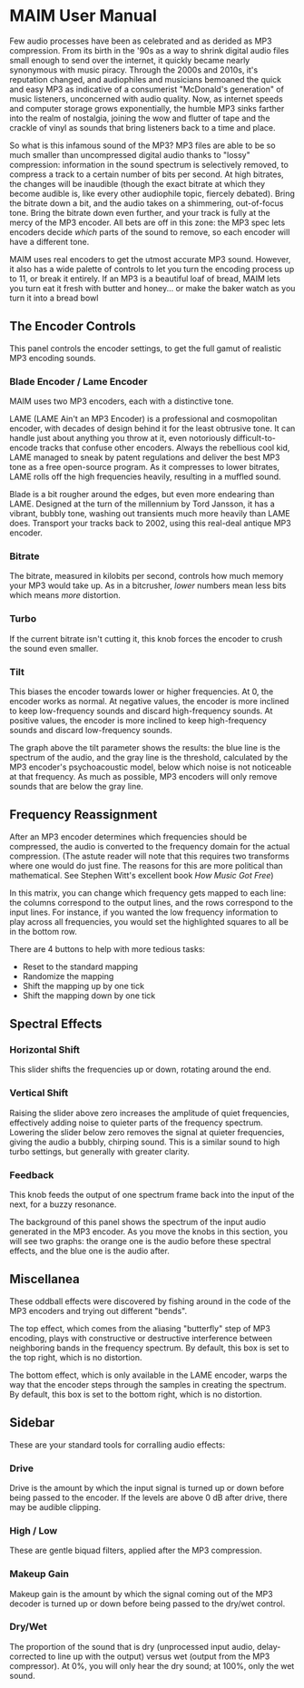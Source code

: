 # MAIM User Manual

Few audio processes have been as celebrated and as derided as MP3 compression. From its birth in the '90s as a way to
shrink digital audio files small enough to send over the internet, it quickly became nearly synonymous with music
piracy. Through the 2000s and 2010s, it's reputation changed, and audiophiles and musicians bemoaned the quick and easy MP3
as indicative of a consumerist "McDonald's generation" of music listeners, unconcerned with audio quality. Now, as 
internet speeds and computer storage grows exponentially, the humble MP3 sinks farther into the realm of nostalgia,
joining the wow and flutter of tape and the crackle of vinyl as sounds that bring listeners back to a time and place. 

So what is this infamous sound of the MP3? MP3 files are able to be so much smaller than uncompressed digital audio 
thanks to "lossy" compression: information in the sound spectrum is selectively removed, to compress a track to a
certain number of bits per second. At high bitrates, the changes will be inaudible (though the exact bitrate at which
they become audible is, like every other audiophile topic, fiercely debated). Bring the bitrate down a bit, and the
audio takes on a shimmering, out-of-focus tone. Bring the bitrate down even further, and your track is fully at the
mercy of the MP3 encoder. All bets are off in this zone: the MP3 spec lets encoders decide *which* parts of the sound
to remove, so each encoder will have a different tone.

MAIM uses real encoders to get the utmost accurate MP3 sound. However, it also has a wide palette of controls to let you
turn the encoding process up to 11, or break it entirely. If an MP3 is a beautiful loaf of bread, MAIM lets you turn eat
it fresh with butter and honey... or make the baker watch as you turn it into a bread bowl

## The Encoder Controls

This panel controls the encoder settings, to get the full gamut of realistic MP3 encoding sounds.

### Blade Encoder / Lame Encoder

MAIM uses two MP3 encoders, each with a distinctive tone.

LAME (LAME Ain't an MP3 Encoder) is a professional and cosmopolitan encoder, with decades of design behind it for the 
least obtrusive tone. It can handle just about anything you throw at it, even notoriously difficult-to-encode tracks 
that confuse other encoders. Always the rebellious cool kid, LAME managed to sneak by patent regulations and deliver the 
best MP3 tone as a free open-source program. As it compresses to lower bitrates, LAME rolls off the high frequencies 
heavily, resulting in a muffled sound. 

Blade is a bit rougher around the edges, but even more endearing than LAME. Designed at the turn of the millennium by 
Tord Jansson, it has a vibrant, bubbly tone, washing out transients much more heavily than LAME does. Transport your 
tracks back to 2002, using this real-deal antique MP3 encoder. 

### Bitrate

The bitrate, measured in kilobits per second, controls how much memory your MP3 would take up. As in a bitcrusher, *lower*
numbers mean less bits which means *more* distortion.

### Turbo

If the current bitrate isn't cutting it, this knob forces the encoder to crush the sound even smaller.

### Tilt

This biases the encoder towards lower or higher frequencies. At 0, the encoder works as normal. At negative values, the
encoder is more inclined to keep low-frequency sounds and discard high-frequency sounds. 
At positive values, the encoder is more inclined to keep high-frequency sounds and discard low-frequency sounds. 

The graph above the tilt parameter shows the results: the blue line is the spectrum of the audio, and the gray line is
the threshold, calculated by the MP3 encoder's psychoacoustic model, below which noise is not noticeable at that 
frequency. As much as possible, MP3 encoders will only remove sounds that are below the gray line.

## Frequency Reassignment

 After an MP3 encoder determines which frequencies should be compressed, the audio is converted to the frequency domain
 for the actual compression. (The astute reader will note that this requires two transforms where one would do just
 fine. The reasons for this are more political than mathematical. See Stephen Witt's excellent book *How Music Got Free*)
 
In this matrix, you can change which frequency gets mapped to each line: the columns correspond to the output lines,
and the rows correspond to the input lines. For instance, if you wanted the low frequency information to play across all
frequencies, you would set the highlighted squares to all be in the bottom row.

There are 4 buttons to help with more tedious tasks:

- Reset to the standard mapping
- Randomize the mapping
- Shift the mapping up by one tick
- Shift the mapping down by one tick

## Spectral Effects

### Horizontal Shift

This slider shifts the frequencies up or down, rotating around the end.

### Vertical Shift

Raising the slider above zero increases the amplitude of quiet frequencies, effectively adding noise to quieter parts of the 
frequency spectrum. Lowering the slider below zero removes the signal at quieter frequencies, giving the audio a bubbly,
chirping sound. This is a similar sound to high turbo settings, but generally with greater clarity.

### Feedback

This knob feeds the output of one spectrum frame back into the input of the next, for a buzzy resonance.

The background of this panel shows the spectrum of the input audio generated in the MP3 encoder. As you move the knobs
in this section, you will see two graphs: the orange one is the audio before these spectral effects, and the blue one is
the audio after.

## Miscellanea

These oddball effects were discovered by fishing around in the code of the MP3 encoders and trying out different "bends".

The top effect, which comes from the aliasing "butterfly" step of MP3 encoding, plays with constructive or destructive 
interference between neighboring bands in the frequency spectrum. By default, this box is set to the top right, which
is no distortion.

The bottom effect, which is only available in the LAME encoder, warps the way that the encoder steps through the samples
in creating the spectrum. By default, this box is set to the bottom right, which is no distortion.

## Sidebar

These are your standard tools for corralling audio effects:

### Drive

Drive is the amount by which the input signal is turned up or down before being passed to the encoder. If the levels are
above 0 dB after drive, there may be audible clipping. 

### High / Low

These are gentle biquad filters, applied after the MP3 compression.

### Makeup Gain

Makeup gain is the amount by which the signal coming out of the MP3 decoder is turned up or down before being passed to
the dry/wet control.

### Dry/Wet

The proportion of the sound that is dry (unprocessed input audio, delay-corrected to line up with the output) versus wet
(output from the MP3 compressor). At 0%, you will only hear the dry sound; at 100%, only the wet sound.